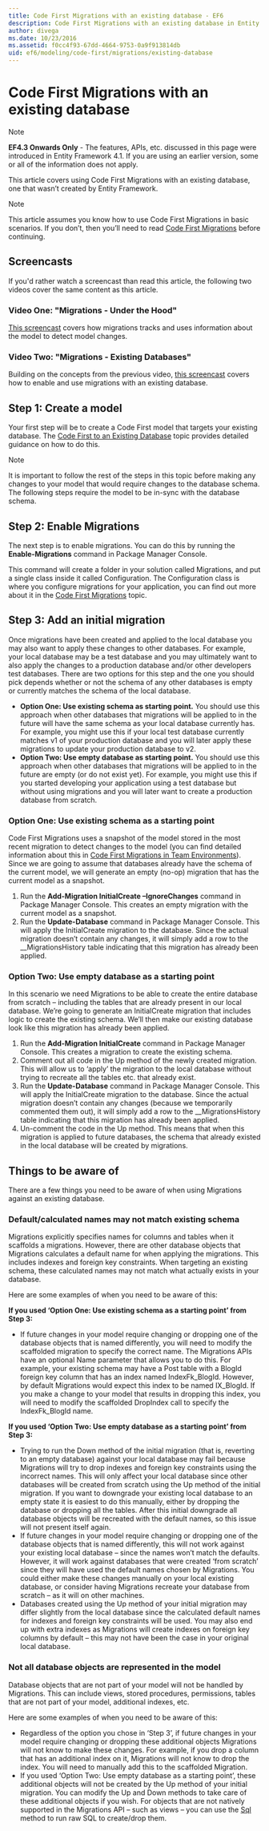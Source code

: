 ```yaml
---
title: Code First Migrations with an existing database - EF6
description: Code First Migrations with an existing database in Entity Framework 6
author: divega
ms.date: 10/23/2016
ms.assetid: f0cc4f93-67dd-4664-9753-0a9f913814db
uid: ef6/modeling/code-first/migrations/existing-database
---
```

# Code First Migrations with an existing database
> [!NOTE]
> **EF4.3 Onwards Only** - The features, APIs, etc. discussed in this page were introduced in Entity Framework 4.1. If you are using an earlier version, some or all of the information does not apply.

This article covers using Code First Migrations with an existing database, one that wasn’t created by Entity Framework.

> [!NOTE]
> This article assumes you know how to use Code First Migrations in basic scenarios. If you don’t, then you’ll need to read [Code First Migrations](xref:ef6/modeling/code-first/migrations/index) before continuing.

## Screencasts

If you'd rather watch a screencast than read this article, the following two videos cover the same content as this article.

### Video One: "Migrations - Under the Hood"

[This screencast](https://channel9.msdn.com/blogs/ef/migrations-under-the-hood) covers how migrations tracks and uses information about the model to detect model changes.

### Video Two: "Migrations - Existing Databases"

Building on the concepts from the previous video, [this screencast](https://channel9.msdn.com/blogs/ef/migrations-existing-databases) covers how to enable and use migrations with an existing database.

## Step 1: Create a model

Your first step will be to create a Code First model that targets your existing database. The [Code First to an Existing Database](xref:ef6/modeling/code-first/workflows/existing-database) topic provides detailed guidance on how to do this.

>[!NOTE]
> It is important to follow the rest of the steps in this topic before making any changes to your model that would require changes to the database schema. The following steps require the model to be in-sync with the database schema.

## Step 2: Enable Migrations

The next step is to enable migrations. You can do this by running the **Enable-Migrations** command in Package Manager Console.

This command will create a folder in your solution called Migrations, and put a single class inside it called Configuration. The Configuration class is where you configure migrations for your application, you can find out more about it in the [Code First Migrations](xref:ef6/modeling/code-first/migrations/index) topic.

## Step 3: Add an initial migration

Once migrations have been created and applied to the local database you may also want to apply these changes to other databases. For example, your local database may be a test database and you may ultimately want to also apply the changes to a production database and/or other developers test databases. There are two options for this step and the one you should pick depends whether or not the schema of any other databases is empty or currently matches the schema of the local database.

-   **Option One: Use existing schema as starting point.** You should use this approach when other databases that migrations will be applied to in the future will have the same schema as your local database currently has. For example, you might use this if your local test database currently matches v1 of your production database and you will later apply these migrations to update your production database to v2.
-   **Option Two: Use empty database as starting point.** You should use this approach when other databases that migrations will be applied to in the future are empty (or do not exist yet). For example, you might use this if you started developing your application using a test database but without using migrations and you will later want to create a production database from scratch.

### Option One: Use existing schema as a starting point

Code First Migrations uses a snapshot of the model stored in the most recent migration to detect changes to the model (you can find detailed information about this in [Code First Migrations in Team Environments](xref:ef6/modeling/code-first/migrations/teams)). Since we are going to assume that databases already have the schema of the current model, we will generate an empty (no-op) migration that has the current model as a snapshot.

1.  Run the **Add-Migration InitialCreate –IgnoreChanges** command in Package Manager Console. This creates an empty migration with the current model as a snapshot.
2.  Run the **Update-Database** command in Package Manager Console. This will apply the InitialCreate migration to the database. Since the actual migration doesn’t contain any changes, it will simply add a row to the \_\_MigrationsHistory table indicating that this migration has already been applied.

### Option Two: Use empty database as a starting point

In this scenario we need Migrations to be able to create the entire database from scratch – including the tables that are already present in our local database. We’re going to generate an InitialCreate migration that includes logic to create the existing schema. We’ll then make our existing database look like this migration has already been applied.

1.  Run the **Add-Migration InitialCreate** command in Package Manager Console. This creates a migration to create the existing schema.
2.  Comment out all code in the Up method of the newly created migration. This will allow us to ‘apply’ the migration to the local database without trying to recreate all the tables etc. that already exist.
3.  Run the **Update-Database** command in Package Manager Console. This will apply the InitialCreate migration to the database. Since the actual migration doesn’t contain any changes (because we temporarily commented them out), it will simply add a row to the \_\_MigrationsHistory table indicating that this migration has already been applied.
4.  Un-comment the code in the Up method. This means that when this migration is applied to future databases, the schema that already existed in the local database will be created by migrations.

## Things to be aware of

There are a few things you need to be aware of when using Migrations against an existing database.

### Default/calculated names may not match existing schema

Migrations explicitly specifies names for columns and tables when it scaffolds a migrations. However, there are other database objects that Migrations calculates a default name for when applying the migrations. This includes indexes and foreign key constraints. When targeting an existing schema, these calculated names may not match what actually exists in your database.

Here are some examples of when you need to be aware of this:

**If you used ‘Option One: Use existing schema as a starting point’ from Step 3:**

-   If future changes in your model require changing or dropping one of the database objects that is named differently, you will need to modify the scaffolded migration to specify the correct name. The Migrations APIs have an optional Name parameter that allows you to do this.
    For example, your existing schema may have a Post table with a BlogId foreign key column that has an index named IndexFk\_BlogId. However, by default Migrations would expect this index to be named IX\_BlogId. If you make a change to your model that results in dropping this index, you will need to modify the scaffolded DropIndex call to specify the IndexFk\_BlogId name.

**If you used ‘Option Two: Use empty database as a starting point’ from Step 3:**

-   Trying to run the Down method of the initial migration (that is, reverting to an empty database) against your local database may fail because Migrations will try to drop indexes and foreign key constraints using the incorrect names. This will only affect your local database since other databases will be created from scratch using the Up method of the initial migration.
    If you want to downgrade your existing local database to an empty state it is easiest to do this manually, either by dropping the database or dropping all the tables. After this initial downgrade all database objects will be recreated with the default names, so this issue will not present itself again.
-   If future changes in your model require changing or dropping one of the database objects that is named differently, this will not work against your existing local database – since the names won’t match the defaults. However, it will work against databases that were created ‘from scratch’ since they will have used the default names chosen by Migrations.
    You could either make these changes manually on your local existing database, or consider having Migrations recreate your database from scratch – as it will on other machines.
-   Databases created using the Up method of your initial migration may differ slightly from the local database since the calculated default names for indexes and foreign key constraints will be used. You may also end up with extra indexes as Migrations will create indexes on foreign key columns by default – this may not have been the case in your original local database.

### Not all database objects are represented in the model

Database objects that are not part of your model will not be handled by Migrations. This can include views, stored procedures, permissions, tables that are not part of your model, additional indexes, etc.

Here are some examples of when you need to be aware of this:

-   Regardless of the option you chose in ‘Step 3’, if future changes in your model require changing or dropping these additional objects Migrations will not know to make these changes. For example, if you drop a column that has an additional index on it, Migrations will not know to drop the index. You will need to manually add this to the scaffolded Migration.
-   If you used ‘Option Two: Use empty database as a starting point’, these additional objects will not be created by the Up method of your initial migration.
    You can modify the Up and Down methods to take care of these additional objects if you wish. For objects that are not natively supported in the Migrations API – such as views – you can use the [Sql](https://msdn.microsoft.com/library/system.data.entity.migrations.dbmigration.sql.aspx) method to run raw SQL to create/drop them.
